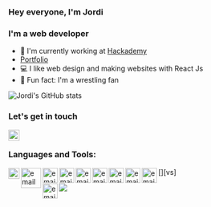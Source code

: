### Hey everyone, I'm Jordi 
### I'm a web developer

- :star2: I'm currently working at [Hackademy][hackademy]
- <a href="https://www.itsmejordi.live/#/">Portfolio</a>
- :computer: I like web design and making websites with React Js
- :muscle: Fun fact: I'm a wrestling fan

![Jordi's GitHub stats](https://github-readme-stats.vercel.app/api?username=JordiEspinozaMendoza&show_icons=true)


### Let's get in touch
[<img align="left" alt="email" width="22px" src = "https://image.flaticon.com/icons/png/512/174/174857.png"/>][linkedlin] 
<br>
### Languages and Tools:

[<img align="left" alt="email" width="22px" src = "https://image.flaticon.com/icons/png/512/732/732212.png"/>][html]

[<img align="left" alt="email" width="40px" src = "https://dc722jrlp2zu8.cloudfront.net/media/featured_images/django-logo-negative.png"/>][django]

[<img align="left" alt="email" width="30px" src = "http://assets.stickpng.com/images/5848152fcef1014c0b5e4967.png"/>][python]

[<img align="left" alt="email" width="30px" src = "https://icons.iconarchive.com/icons/martz90/hex/512/css-3-icon.png"/>][css]

[<img align="left" alt="email" width="30px" src = "https://cdn.iconscout.com/icon/free/png-512/javascript-2752148-2284965.png"/>][js]

[<img align="left" alt="email" width="30px" src = "https://cdn.iconscout.com/icon/free/png-512/react-1-282599.png"/>][react]

[<img align="left" alt="email" width="30px" src = "https://userscontent2.emaze.com/images/46397bcf-c2bc-46d3-80ee-e80bb7ee1b92/7ab87d49737b0b12fbdc806effac21b3.png"/>][sql]

[<img align="left" alt="email" width="30px" src = "https://teorema-rd.com/storage/2020/06/Azure-1.png"/>][azure]

[<img align="left" alt="email" width="30px" src = "https://upload.wikimedia.org/wikipedia/commons/thumb/c/cd/Visual_Studio_2017_Logo.svg/1024px-Visual_Studio_2017_Logo.svg.png"/>][vs]

[<img align="left" alt="email" width="30px" src = "https://upload.wikimedia.org/wikipedia/commons/thumb/2/2d/Visual_Studio_Code_1.18_icon.svg/1200px-Visual_Studio_Code_1.18_icon.svg.png"/>][vsc]

<img src = "https://c.tenor.com/AUjXAe0yyx8AAAAC/kermit-typing.gif"/>



[hackademy]: https://hackademy.lat/
[linkedlin]: https://www.linkedin.com/in/jordiespinoza/
[html]: https://www.w3schools.com/html/
[django]: https://www.djangoproject.com/
[python]: https://www.w3schools.com/python/default.asp
[css]: https://www.w3schools.com/css/default.asp
[js]: https://www.w3schools.com/js/default.asp
[sql]: https://www.w3schools.com/sql/default.asp
[react]: https://es.reactjs.org/
[azure]: https://azure.microsoft.com/en-us/
[vsc]: https://code.visualstudio.com/
